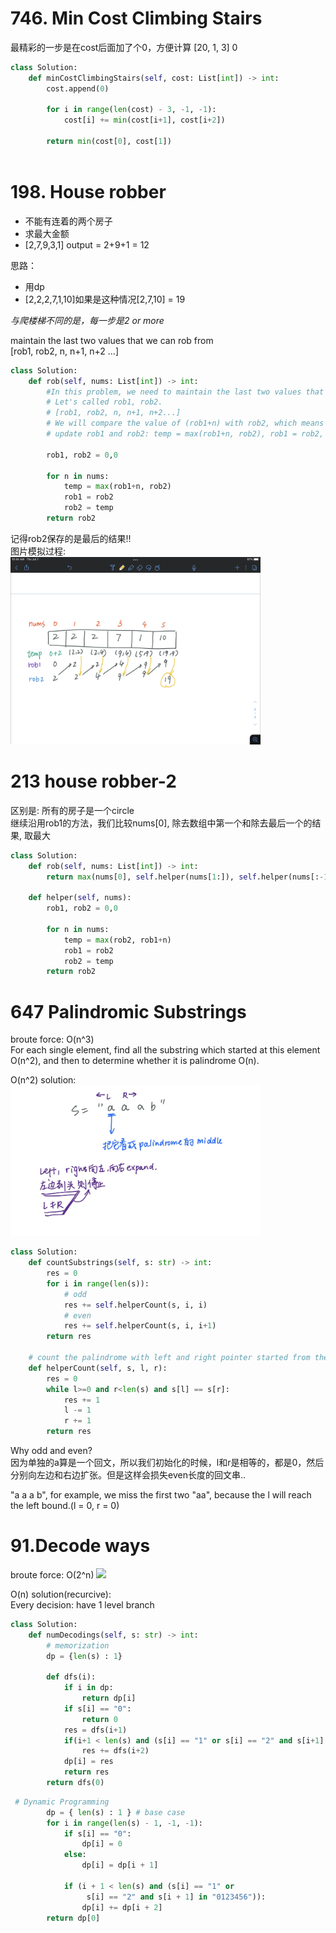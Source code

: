 # 746. Min Cost Climbing Stairs
最精彩的一步是在cost后面加了个0，方便计算
[20, 1, 3] 0
``` python
class Solution:
    def minCostClimbingStairs(self, cost: List[int]) -> int:
        cost.append(0)
        
        for i in range(len(cost) - 3, -1, -1):
            cost[i] += min(cost[i+1], cost[i+2])
        
        return min(cost[0], cost[1])
        

```

# 198. House robber
- 不能有连着的两个房子
- 求最大金额
- [2,7,9,3,1] output = 2+9+1 = 12
  
思路：  
- 用dp
- [2,2,2,7,1,10]如果是这种情况[2,7,10] = 19

*与爬楼梯不同的是，每一步是2 or more*

maintain the last two values that we can rob from  
[rob1, rob2, n, n+1, n+2 ...]

``` python
class Solution:
    def rob(self, nums: List[int]) -> int:
        #In this problem, we need to maintain the last two values that we can rob from..
        # Let's called rob1, rob2. 
        # [rob1, rob2, n, n+1, n+2...]
        # We will compare the value of (rob1+n) with rob2, which means we take the current value or not
        # update rob1 and rob2: temp = max(rob1+n, rob2), rob1 = rob2, rob2 = temp (move backward..)
        
        rob1, rob2 = 0,0
        
        for n in nums:
            temp = max(rob1+n, rob2)
            rob1 = rob2
            rob2 = temp
        return rob2
```
记得rob2保存的是最后的结果!!  
图片模拟过程:  
<img src="198.PNG" width = "400px">

# 213 house robber-2
区别是: 所有的房子是一个circle  
继续沿用rob1的方法，我们比较nums[0], 除去数组中第一个和除去最后一个的结果, 取最大
``` python
class Solution:
    def rob(self, nums: List[int]) -> int:
        return max(nums[0], self.helper(nums[1:]), self.helper(nums[:-1]))
        
    def helper(self, nums):
        rob1, rob2 = 0,0

        for n in nums:
            temp = max(rob2, rob1+n)
            rob1 = rob2
            rob2 = temp
        return rob2
```

# 647 Palindromic Substrings
broute force: O(n^3)   
For each single element, find all the substring which started at this element O(n^2), and then to determine whether it is palindrome O(n).  

O(n^2) solution:  
<img src = "647.jpg" width = 400px>

``` python
class Solution:
    def countSubstrings(self, s: str) -> int:
        res = 0
        for i in range(len(s)):
            # odd
            res += self.helperCount(s, i, i)
            # even
            res += self.helperCount(s, i, i+1)
        return res

    # count the palindrome with left and right pointer started from the middle
    def helperCount(self, s, l, r):
        res = 0
        while l>=0 and r<len(s) and s[l] == s[r]:
            res += 1
            l -= 1
            r += 1
        return res
```
Why odd and even?  
因为单独的a算是一个回文，所以我们初始化的时候，l和r是相等的，都是0，然后分别向左边和右边扩张。但是这样会损失even长度的回文串..  

"a a a b", for example, we miss the first two "aa", because the l will reach the left bound.(l = 0, r = 0)

# 91.Decode ways
broute force: O(2^n)
<img src = "91.jpg">

O(n) solution(recurcive):  
Every decision: have 1 level branch  
``` python
class Solution:
    def numDecodings(self, s: str) -> int:
        # memorization
        dp = {len(s) : 1}
        
        def dfs(i):
            if i in dp:
                return dp[i]
            if s[i] == "0":
                return 0
            res = dfs(i+1)
            if(i+1 < len(s) and (s[i] == "1" or s[i] == "2" and s[i+1] in "0123456")):
                res += dfs(i+2)
            dp[i] = res
            return res
        return dfs(0)
```

``` python
 # Dynamic Programming
        dp = { len(s) : 1 } # base case
        for i in range(len(s) - 1, -1, -1):
            if s[i] == "0":
                dp[i] = 0
            else:
                dp[i] = dp[i + 1]

            if (i + 1 < len(s) and (s[i] == "1" or 
                 s[i] == "2" and s[i + 1] in "0123456")):
                dp[i] += dp[i + 2]
        return dp[0]
```